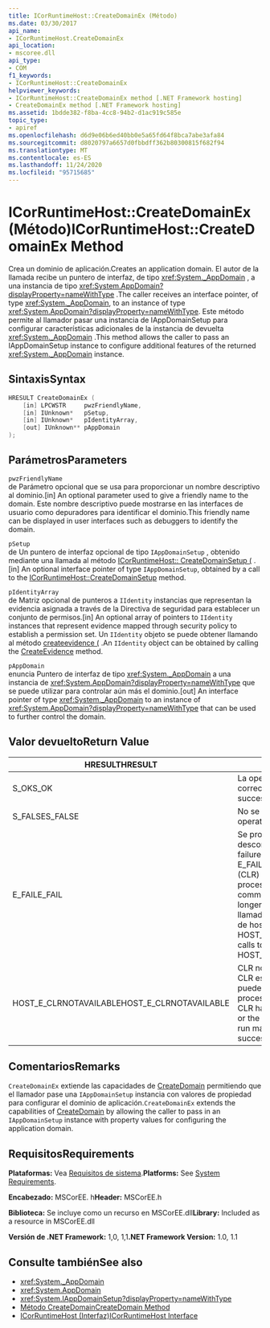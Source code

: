 ```yaml
---
title: ICorRuntimeHost::CreateDomainEx (Método)
ms.date: 03/30/2017
api_name:
- ICorRuntimeHost.CreateDomainEx
api_location:
- mscoree.dll
api_type:
- COM
f1_keywords:
- ICorRuntimeHost::CreateDomainEx
helpviewer_keywords:
- ICorRuntimeHost::CreateDomainEx method [.NET Framework hosting]
- CreateDomainEx method [.NET Framework hosting]
ms.assetid: 1bdde382-f8ba-4cc8-94b2-d1ac919c585e
topic_type:
- apiref
ms.openlocfilehash: d6d9e06b6ed40bb0e5a65fd64f8bca7abe3afa84
ms.sourcegitcommit: d8020797a6657d0fbbdff362b80300815f682f94
ms.translationtype: MT
ms.contentlocale: es-ES
ms.lasthandoff: 11/24/2020
ms.locfileid: "95715685"
---
```

# <a name="icorruntimehostcreatedomainex-method"></a><span data-ttu-id="e6ec6-102">ICorRuntimeHost::CreateDomainEx (Método)</span><span class="sxs-lookup"><span data-stu-id="e6ec6-102">ICorRuntimeHost::CreateDomainEx Method</span></span>

<span data-ttu-id="e6ec6-103">Crea un dominio de aplicación.</span><span class="sxs-lookup"><span data-stu-id="e6ec6-103">Creates an application domain.</span></span> <span data-ttu-id="e6ec6-104">El autor de la llamada recibe un puntero de interfaz, de tipo <xref:System._AppDomain> , a una instancia de tipo <xref:System.AppDomain?displayProperty=nameWithType> .</span><span class="sxs-lookup"><span data-stu-id="e6ec6-104">The caller receives an interface pointer, of type <xref:System._AppDomain>, to an instance of type <xref:System.AppDomain?displayProperty=nameWithType>.</span></span> <span data-ttu-id="e6ec6-105">Este método permite al llamador pasar una instancia de IAppDomainSetup para configurar características adicionales de la instancia de devuelta <xref:System._AppDomain> .</span><span class="sxs-lookup"><span data-stu-id="e6ec6-105">This method allows the caller to pass an IAppDomainSetup instance to configure additional features of the returned <xref:System._AppDomain> instance.</span></span>  
  
## <a name="syntax"></a><span data-ttu-id="e6ec6-106">Sintaxis</span><span class="sxs-lookup"><span data-stu-id="e6ec6-106">Syntax</span></span>  
  
```cpp  
HRESULT CreateDomainEx (  
    [in] LPCWSTR     pwzFriendlyName,  
    [in] IUnknown*   pSetup,  
    [in] IUnknown*   pIdentityArray,  
    [out] IUnknown** pAppDomain  
);  
```  
  
## <a name="parameters"></a><span data-ttu-id="e6ec6-107">Parámetros</span><span class="sxs-lookup"><span data-stu-id="e6ec6-107">Parameters</span></span>  

 `pwzFriendlyName`  
 <span data-ttu-id="e6ec6-108">de Parámetro opcional que se usa para proporcionar un nombre descriptivo al dominio.</span><span class="sxs-lookup"><span data-stu-id="e6ec6-108">[in] An optional parameter used to give a friendly name to the domain.</span></span> <span data-ttu-id="e6ec6-109">Este nombre descriptivo puede mostrarse en las interfaces de usuario como depuradores para identificar el dominio.</span><span class="sxs-lookup"><span data-stu-id="e6ec6-109">This friendly name can be displayed in user interfaces such as debuggers to identify the domain.</span></span>  
  
 `pSetup`  
 <span data-ttu-id="e6ec6-110">de Un puntero de interfaz opcional de tipo `IAppDomainSetup` , obtenido mediante una llamada al método [ICorRuntimeHost:: CreateDomainSetup (](icorruntimehost-createdomainsetup-method.md) .</span><span class="sxs-lookup"><span data-stu-id="e6ec6-110">[in] An optional interface pointer of type `IAppDomainSetup`, obtained by a call to the [ICorRuntimeHost::CreateDomainSetup](icorruntimehost-createdomainsetup-method.md) method.</span></span>  
  
 `pIdentityArray`  
 <span data-ttu-id="e6ec6-111">de Matriz opcional de punteros a `IIdentity` instancias que representan la evidencia asignada a través de la Directiva de seguridad para establecer un conjunto de permisos.</span><span class="sxs-lookup"><span data-stu-id="e6ec6-111">[in] An optional array of pointers to `IIdentity` instances that represent evidence mapped through security policy to establish a permission set.</span></span> <span data-ttu-id="e6ec6-112">Un `IIdentity` objeto se puede obtener llamando al método [createevidence (](icorruntimehost-createevidence-method.md) .</span><span class="sxs-lookup"><span data-stu-id="e6ec6-112">An `IIdentity` object can be obtained by calling the [CreateEvidence](icorruntimehost-createevidence-method.md) method.</span></span>  
  
 `pAppDomain`  
 <span data-ttu-id="e6ec6-113">enuncia Puntero de interfaz de tipo <xref:System._AppDomain> a una instancia de <xref:System.AppDomain?displayProperty=nameWithType> que se puede utilizar para controlar aún más el dominio.</span><span class="sxs-lookup"><span data-stu-id="e6ec6-113">[out] An interface pointer of type <xref:System._AppDomain> to an instance of <xref:System.AppDomain?displayProperty=nameWithType> that can be used to further control the domain.</span></span>  
  
## <a name="return-value"></a><span data-ttu-id="e6ec6-114">Valor devuelto</span><span class="sxs-lookup"><span data-stu-id="e6ec6-114">Return Value</span></span>  
  
|<span data-ttu-id="e6ec6-115">HRESULT</span><span class="sxs-lookup"><span data-stu-id="e6ec6-115">HRESULT</span></span>|<span data-ttu-id="e6ec6-116">Descripción</span><span class="sxs-lookup"><span data-stu-id="e6ec6-116">Description</span></span>|  
|-------------|-----------------|  
|<span data-ttu-id="e6ec6-117">S_OK</span><span class="sxs-lookup"><span data-stu-id="e6ec6-117">S_OK</span></span>|<span data-ttu-id="e6ec6-118">La operación se realizó correctamente.</span><span class="sxs-lookup"><span data-stu-id="e6ec6-118">The operation was successful.</span></span>|  
|<span data-ttu-id="e6ec6-119">S_FALSE</span><span class="sxs-lookup"><span data-stu-id="e6ec6-119">S_FALSE</span></span>|<span data-ttu-id="e6ec6-120">No se pudo completar la operación.</span><span class="sxs-lookup"><span data-stu-id="e6ec6-120">The operation failed to complete.</span></span>|  
|<span data-ttu-id="e6ec6-121">E_FAIL</span><span class="sxs-lookup"><span data-stu-id="e6ec6-121">E_FAIL</span></span>|<span data-ttu-id="e6ec6-122">Se produjo un error grave desconocido.</span><span class="sxs-lookup"><span data-stu-id="e6ec6-122">An unknown, catastrophic failure occurred.</span></span> <span data-ttu-id="e6ec6-123">Si un método devuelve E_FAIL, el Common Language Runtime (CLR) ya no se puede usar en el proceso.</span><span class="sxs-lookup"><span data-stu-id="e6ec6-123">If a method returns E_FAIL, the common language runtime (CLR) is no longer usable in the process.</span></span> <span data-ttu-id="e6ec6-124">Las llamadas subsiguientes a cualquier API de hospedaje devuelven HOST_E_CLRNOTAVAILABLE.</span><span class="sxs-lookup"><span data-stu-id="e6ec6-124">Subsequent calls to any hosting APIs return HOST_E_CLRNOTAVAILABLE.</span></span>|  
|<span data-ttu-id="e6ec6-125">HOST_E_CLRNOTAVAILABLE</span><span class="sxs-lookup"><span data-stu-id="e6ec6-125">HOST_E_CLRNOTAVAILABLE</span></span>|<span data-ttu-id="e6ec6-126">CLR no se ha cargado en un proceso o CLR está en un estado en el que no puede ejecutar código administrado ni procesar la llamada correctamente.</span><span class="sxs-lookup"><span data-stu-id="e6ec6-126">The CLR has not been loaded into a process, or the CLR is in a state in which it cannot run managed code or process the call successfully.</span></span>|  
  
## <a name="remarks"></a><span data-ttu-id="e6ec6-127">Comentarios</span><span class="sxs-lookup"><span data-stu-id="e6ec6-127">Remarks</span></span>  

 <span data-ttu-id="e6ec6-128">`CreateDomainEx` extiende las capacidades de [CreateDomain](icorruntimehost-createdomain-method.md) permitiendo que el llamador pase una `IAppDomainSetup` instancia con valores de propiedad para configurar el dominio de aplicación.</span><span class="sxs-lookup"><span data-stu-id="e6ec6-128">`CreateDomainEx` extends the capabilities of [CreateDomain](icorruntimehost-createdomain-method.md) by allowing the caller to pass in an `IAppDomainSetup` instance with property values for configuring the application domain.</span></span>  
  
## <a name="requirements"></a><span data-ttu-id="e6ec6-129">Requisitos</span><span class="sxs-lookup"><span data-stu-id="e6ec6-129">Requirements</span></span>  

 <span data-ttu-id="e6ec6-130">**Plataformas:** Vea [Requisitos de sistema](../../get-started/system-requirements.md).</span><span class="sxs-lookup"><span data-stu-id="e6ec6-130">**Platforms:** See [System Requirements](../../get-started/system-requirements.md).</span></span>  
  
 <span data-ttu-id="e6ec6-131">**Encabezado:** MSCorEE. h</span><span class="sxs-lookup"><span data-stu-id="e6ec6-131">**Header:** MSCorEE.h</span></span>  
  
 <span data-ttu-id="e6ec6-132">**Biblioteca:** Se incluye como un recurso en MSCorEE.dll</span><span class="sxs-lookup"><span data-stu-id="e6ec6-132">**Library:** Included as a resource in MSCorEE.dll</span></span>  
  
 <span data-ttu-id="e6ec6-133">**Versión de .NET Framework:** 1,0, 1,1</span><span class="sxs-lookup"><span data-stu-id="e6ec6-133">**.NET Framework Version:** 1.0, 1.1</span></span>  
  
## <a name="see-also"></a><span data-ttu-id="e6ec6-134">Consulte también</span><span class="sxs-lookup"><span data-stu-id="e6ec6-134">See also</span></span>

- <xref:System._AppDomain>
- <xref:System.AppDomain>
- <xref:System.IAppDomainSetup?displayProperty=nameWithType>
- [<span data-ttu-id="e6ec6-135">Método CreateDomain</span><span class="sxs-lookup"><span data-stu-id="e6ec6-135">CreateDomain Method</span></span>](icorruntimehost-createdomain-method.md)
- [<span data-ttu-id="e6ec6-136">ICorRuntimeHost (Interfaz)</span><span class="sxs-lookup"><span data-stu-id="e6ec6-136">ICorRuntimeHost Interface</span></span>](icorruntimehost-interface.md)
